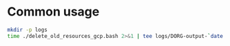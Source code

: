 # Common usage

```bash
mkdir -p logs
time ./delete_old_resources_gcp.bash 2>&1 | tee logs/DORG-output-`date +%Y%m%d%H%M%S`.log
```
